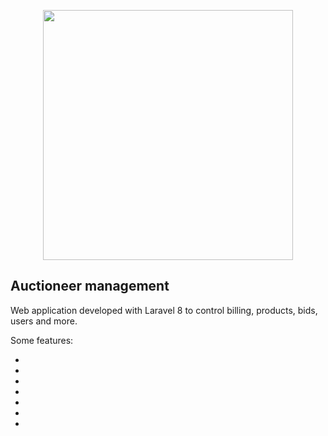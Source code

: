 <p align="center"><a href="https://laravel.com" target="_blank"><img src="https://raw.githubusercontent.com/laravel/art/master/logo-lockup/5%20SVG/2%20CMYK/1%20Full%20Color/laravel-logolockup-cmyk-red.svg" width="400"></a></p>

## Auctioneer management

Web application developed with Laravel 8 to control billing, products, bids, users and more.

Some features:

- 
-
-
-
-
-
-
